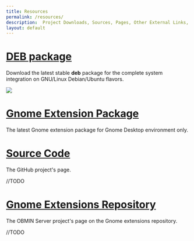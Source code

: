 ```yaml
---
title: Resources
permalink: /resources/
description:  Project Downloads, Sources, Pages, Other External Links, and Resources.
layout: default
---
```


# [DEB package](https://github.com/konkor/obmin/raw/master/releases/obmin_latest_all.deb)
<p class="description">Download the latest stable <b>deb</b> package for the complete system integration on GNU/Linux Debian/Ubuntu flavors.</p>
<a href="{{ "/blog" | relative_url }}"><img src="{{ "/assets/images/blogs.png" | relative_url }}" style="max-width:100%;max-height:27vh;width:auto;height:auto"/></a>

# [Gnome Extension Package](https://github.com/konkor/obmin/raw/master/releases/obmin@konkor.zip)
<p class="description">The latest Gnome extension package for Gnome Desktop environment only.</p>

# [Source Code](https://github.com/konkor/obmin)
<p class="description">The GitHub project's page.</p>
//TODO

# [Gnome Extensions Repository](https://extensions.gnome.org/extension/1254/obmin/)
<p class="description">The OBMIN Server project's page on the Gnome extensions repository.</p>
//TODO
